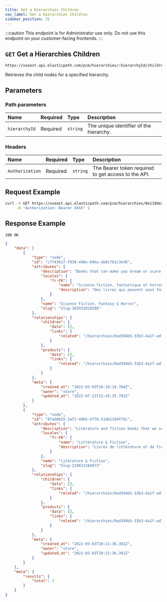 ```yaml
---
title: Get a Hierarchies Children
nav_label: Get a Hierarchies Children
sidebar_position: 31
---
```


:::caution
This endpoint is for Administrator use only. Do not use this endpoint on your customer-facing frontends.
:::

## `GET` Get a Hierarchies Children

```http
https://useast.api.elasticpath.com/pcm/hierarchies/:hierarchyId/children
```

Retrieves the child nodes for a specified hierarchy.

## Parameters

### Path parameters

| Name | Required | Type | Description |
| :--- | :--- | :--- | :--- |
| `hierarchyId` | Required | `string` | The unique identifier of the hierarchy. |

### Headers

| Name | Required | Type | Description |
| :--- | :--- | :--- | :--- |
| `Authorization` | Required | `string` | The Bearer token required to get access to the API. |

## Request Example

```bash
curl -X GET https://useast.api.elasticpath.com/pcm/hierarchies/0e119de2-5fb0-4bca-9b84-b3fc6c903007/children \
     -H "Authorization: Bearer XXXX" \
```

## Response Example

`200 OK`

```json
{
    "data": [
        {
            "type": "node",
            "id": "c7f4361f-f938-448e-84ba-ab8c7b1c3e38",
            "attributes": {
                "description": "Books that can make you dream or scare you.",
                "locales": {
                    "fr-FR": {
                        "name": "Science-fiction, fantastique et horreur",
                        "description": "Des livres qui peuvent vous faire rêver ou vous faire peur avec joie."
                    }
                },
                "name": "Science Fiction, Fantasy & Horror",
                "slug": "Slug-365932029288"
            },
            "relationships": {
                "children": {
                    "data": [],
                    "links": {
                        "related": "/hierarchies/0ad394b5-33b3-4a1f-ad75-f24fc24445f5/nodes/c7f4361f-f938-448e-84ba-ab8c7b1c3e38/children"
                    }
                },
                "products": {
                    "data": [],
                    "links": {
                        "related": "/hierarchies/0ad394b5-33b3-4a1f-ad75-f24fc24445f5/nodes/c7f4361f-f938-448e-84ba-ab8c7b1c3e38/products"
                    }
                }
            },
            "meta": {
                "created_at": "2022-03-03T10:19:19.764Z",
                "owner": "store",
                "updated_at": "2022-07-21T12:43:35.792Z"
            }
        },
        {
            "type": "node",
            "id": "8fab0b55-3af2-4965-bf78-51db1169f7dc",
            "attributes": {
                "description": "Literature and fiction books that we sell.",
                "locales": {
                    "fr-FR": {
                        "name": "Littérature & Fiction",
                        "description": "Livres de littérature et de fiction que nous vendons"
                    }
                },
                "name": "Literature & Fiction",
                "slug": "Slug-219613184873"
            },
            "relationships": {
                "children": {
                    "data": [],
                    "links": {
                        "related": "/hierarchies/0ad394b5-33b3-4a1f-ad75-f24fc24445f5/nodes/8fab0b55-3af2-4965-bf78-51db1169f7dc/children"
                    }
                },
                "products": {
                    "data": [],
                    "links": {
                        "related": "/hierarchies/0ad394b5-33b3-4a1f-ad75-f24fc24445f5/nodes/8fab0b55-3af2-4965-bf78-51db1169f7dc/products"
                    }
                }
            },
            "meta": {
                "created_at": "2022-03-03T10:21:36.381Z",
                "owner": "store",
                "updated_at": "2022-03-03T10:21:36.381Z"
            }
        }
    ],
    "meta": {
        "results": {
            "total": 2
        }
    }
}
```
